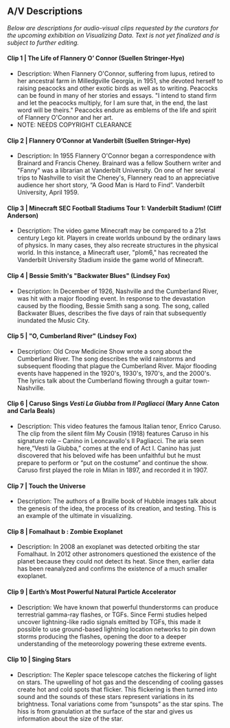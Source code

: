 ## A/V Descriptions

_Below are descriptions for audio-visual clips requested by the curators for the upcoming exhibition on Visualizing Data. Text is not yet finalized and is subject to further editing._

#### Clip 1 | The Life of Flannery O’ Connor (Suellen Stringer-Hye)
* Description: When Flannery O'Connor, suffering from lupus, retired  to her ancestral farm in Milledgville Georgia, in 1951, she devoted herself to raising peacocks and other exotic birds as well as to writing. Peacocks can be found in many of her stories and essays.  "I intend to stand firm and let the peacocks multiply, for I am sure that, in the end, the last word will be theirs." Peacocks endure as emblems of the life and spirit of Flannery O'Connor and her art. 
* NOTE: NEEDS COPYRIGHT CLEARANCE

#### Clip 2 | Flannery O’Connor at Vanderbilt (Suellen Stringer-Hye)
* Description: In 1955 Flannery O'Connor began a correspondence with Brainard and Francis Cheney. Brainard was a fellow Southern writer and "Fanny" was a librarian at Vanderbilt University. On one of her several trips to Nashville to visit the Cheney's, Flannery read to an appreciative audience her short story, “A Good Man is Hard to Find”. Vanderbilt University,  April 1959.

#### Clip 3 | Minecraft SEC Football Stadiums Tour 1: Vanderbilt Stadium! (Cliff Anderson)
* Description: The video game Minecraft may be compared to a 21st century Lego kit. Players in create worlds unbound by the ordinary laws of physics. In many cases, they also recreate structures in the physical world. In this instance, a Minecraft user, "plom6," has recreated the Vanderbilt University Stadium inside the game world of Minecraft.

#### Clip 4 | Bessie Smith's "Backwater Blues" (Lindsey Fox)
* Description: In December of 1926, Nashville and the Cumberland River, was hit with a major flooding event.  In response to the devastation caused by the flooding, Bessie Smith sang a song.  The song, called Backwater Blues, describes the five days of rain that subsequently inundated the Music City.

#### Clip 5 | "O, Cumberland River" (Lindsey Fox)
* Description: Old Crow Medicine Show wrote a song about the Cumberland River.  The song describes the wild rainstorms and subsequent flooding that plague the Cumberland River.  Major flooding events have happened in the 1920's, 1930's, 1970's, and the 2000's.  The lyrics talk about the Cumberland flowing through a guitar town- Nashville.

#### Clip 6 | Caruso Sings _Vesti La Giubba_ from _Il Pagliacci_ (Mary Anne Caton and Carla Beals)
* Description: This video features the famous Italian tenor, Enrico Caruso. The clip from the silent film My Cousin (1918) features Caruso in his signature role – Canino in Leoncavallo's Il Pagliacci. The aria seen here,“Vesti la Giubba,” comes at the end of Act I. Canino has just discovered that his beloved wife has been unfaithful but he must prepare to perform or “put on the costume” and continue the show. Caruso first played the role in Milan in 1897, and recorded it in 1907. 

#### Clip 7 | Touch the Universe
* Description: The authors of a Braille book of Hubble images talk about the genesis of the idea, the process of its creation, and testing. This is an example of the ultimate in visualizing.

#### Clip 8 | Fomalhaut b : Zombie Exoplanet
* Description: In 2008 an exoplanet was detected orbiting the star Fomalhaut.  In 2012 other astronomers questioned the existence of the planet because they could not detect its heat. Since then, earlier data has been reanalyzed and confirms the existence of a much smaller exoplanet.

#### Clip 9 | Earth’s Most Powerful Natural Particle Accelerator
* Description: We have known that powerful thunderstorms can produce terrestrial gamma-ray flashes, or TGFs. Since Fermi studies helped uncover lightning-like radio signals emitted by TGFs, this made it possible to use ground-based lightning location networks to pin down storms producing the flashes, opening the door to a deeper understanding of the meteorology powering these extreme events.

#### Clip 10 | Singing Stars
* Description: The Kepler space telescope catches the flickering of light on stars. The upwelling of hot gas and the descending of cooling gasses create hot and cold spots that flicker.  This flickering is then turned into sound and the sounds of these stars represent variations in its brightness. Tonal variations come from “sunspots” as the star spins.  The hiss is from granulation at the surface of the star and gives us information about the size of the star.

